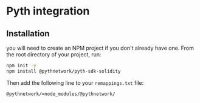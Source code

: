 # Pyth integration

## Installation

you will need to create an NPM project if you don't already have one. From the root directory of your project, run:

```bash
npm init -y
npm install @pythnetwork/pyth-sdk-solidity
```

Then add the following line to your `remappings.txt` file:
```
@pythnetwork/=node_modules/@pythnetwork/
```

